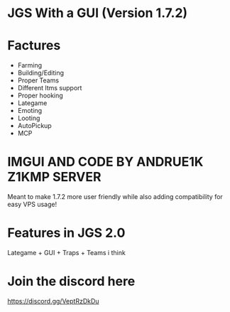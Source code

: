 # JGS With a GUI (Version 1.7.2) 

# Factures
- Farming
- Building/Editing
- Proper Teams
- Different ltms support
- Proper hooking
- Lategame
- Emoting
- Looting 
- AutoPickup 
- MCP 

# IMGUI AND CODE BY ANDRUE1K Z1KMP SERVER 

 Meant to make 1.7.2 more user friendly while also adding compatibility for easy VPS usage!

# Features in JGS 2.0
Lategame + GUI + Traps + Teams i think 

# Join the discord here
https://discord.gg/VeptRzDkDu
